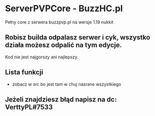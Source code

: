 # ServerPVPCore - BuzzHC.pl
Pełny core z serwera buzzpvp.pl na wersje 1.19 nukkit

## Robisz builda odpalasz serwer i cyk, wszystko działa możesz odpalić na tym edycje.

Kod nie jest najgorszy ani najlepszy.

## Lista funkcji
- zobacz w src bo jest tam w chuj nasrane wszystkiego


## Jeżeli znajdziesz błąd napisz na dc: VerttyPL#7533
